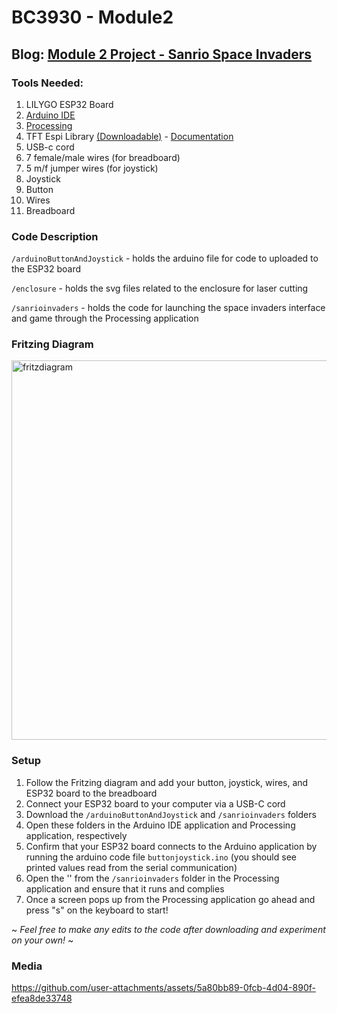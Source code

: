 # BC3930 - Module2

## Blog: [Module 2 Project - Sanrio Space Invaders](https://spotted-cayenne-502.notion.site/Module-2-Project-Sanrio-Space-Invaders-12b28a677bce809c89b8e704d8e946c2)

### Tools Needed:
1. LILYGO ESP32 Board
2. [Arduino IDE](https://www.arduino.cc/en/software)
3. [Processing](https://processing.org/download)
4. TFT Espi Library [(Downloadable)](https://github.com/Xinyuan-LilyGO/TTGO-T-Display)  - [Documentation](https://github.com/Bodmer/TFT_eSPI/tree/5793878d24161c1ed23ccb136f8564f332506d53)
5. USB-c cord
6. 7 female/male wires (for breadboard)
7. 5 m/f jumper wires (for joystick)
8. Joystick
9. Button
10. Wires
11. Breadboard

### Code Description 

`/arduinoButtonAndJoystick` - holds the arduino file for code to uploaded to the ESP32 board

`/enclosure` - holds the svg files related to the enclosure for laser cutting

`/sanrioinvaders` - holds the code for launching the space invaders interface and game through the Processing application

### Fritzing Diagram

<img width="607" alt="fritzdiagram" src="https://github.com/user-attachments/assets/df4b17f3-2255-42ab-8668-069a451cace2">


### Setup
1. Follow the Fritzing diagram and add your button, joystick, wires, and ESP32 board to the breadboard
2. Connect your ESP32 board to your computer via a USB-C cord
3. Download the `/arduinoButtonAndJoystick` and `/sanrioinvaders` folders
4. Open these folders in the Arduino IDE application and Processing application, respectively
5. Confirm that your ESP32 board connects to the Arduino application by running the arduino code file `buttonjoystick.ino` (you should see printed values read from the serial communication)
6. Open the '' from the `/sanrioinvaders` folder in the Processing application and ensure that it runs and complies
8. Once a screen pops up from the Processing application go ahead and press "s" on the keyboard to start!
   
~ *Feel free to make any edits to the code after downloading and experiment on your own!* ~
### Media

https://github.com/user-attachments/assets/5a80bb89-0fcb-4d04-890f-efea8de33748

